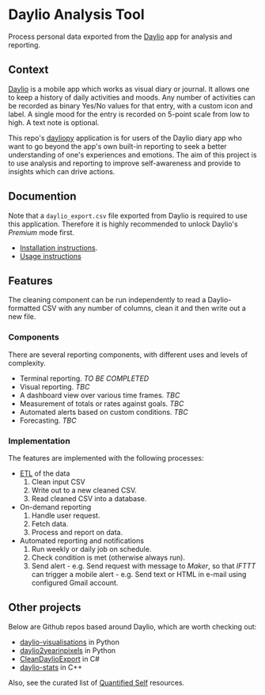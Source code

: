 # Daylio Analysis Tool
Process personal data exported from the [Daylio](https://daylio.webflow.io/) app for analysis and reporting.


## Context

[Daylio](https://daylio.webflow.io/) is a mobile app which works as visual diary or journal. It allows one to keep a history of daily activities and moods. Any number of activities can be recorded as binary Yes/No values for that entry, with a custom icon and label. A single mood for the entry is recorded on 5-point scale from low to high. A text note is optional.

This repo's [dayliopy]() application is for users of the Daylio diary app who want to go beyond the app's own built-in reporting to seek a better understanding of one's experiences and emotions. The aim of this project is to use analysis and reporting to improve self-awareness and provide to insights which can drive actions.


## Documention

Note that a `daylio_export.csv` file exported from Daylio is required to use this application. Therefore it is highly recommended to unlock Daylio's _Premium_ mode first.

- [Installation instructions](docs/installation.md).
- [Usage instructions](docs/usage.md)


## Features

The cleaning component can be run independently to read a Daylio-formatted CSV with any number of columns, clean it and then write out a new file.

### Components

There are several reporting components, with different uses and levels of complexity.

- Terminal reporting. _TO BE COMPLETED_
- Visual reporting. _TBC_
- A dashboard view over various time frames. _TBC_
- Measurement of totals or rates against goals. _TBC_
- Automated alerts based on custom conditions. _TBC_
- Forecasting. _TBC_

### Implementation

The features are implemented with the following processes:

- [ETL](https://en.wikipedia.org/wiki/Extract,_transform,_load) of the data
    1. Clean input CSV
    2. Write out to a new cleaned CSV.
    3. Read cleaned CSV into a database.
- On-demand reporting
    1. Handle user request.
    2. Fetch data.
    3. Process and report on data.
- Automated reporting and notifications
    1. Run weekly or daily job on schedule.
    2. Check condition is met (otherwise always run).
    3. Send alert
      - e.g. Send request with message to _Maker_, so that _IFTTT_ can trigger a mobile alert
      - e.g. Send text or HTML in e-mail using configured Gmail account.


## Other projects

Below are Github repos based around Daylio, which are worth checking out:

- [daylio-visualisations](https://github.com/pajowu/daylio-visualisations) in Python
- [daylio2yearinpixels](https://github.com/pwcazenave/daylio2yearinpixels) in Python 
- [CleanDaylioExport](https://github.com/ecsplendid/CleanDaylioExport) in C#
- [daylio-stats](https://github.com/xdmtk/daylio-stats) in C++

Also, see the curated list of [Quantified Self](https://github.com/woop/awesome-quantified-self) resources.
